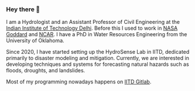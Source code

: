 ### Hey there 👋

I am a Hydrologist and an Assistant Professor of Civil Engineering at the [Indian Institute of Technology Delhi](iitd.ac.in/). Before this I used to work in [NASA Goddard](https://science.gsfc.nasa.gov/earth/hydrology/) and [NCAR](https://ncar.github.io/hydrology/). I have a PhD in Water Resources Engineering from the University of Oklahoma. 

Since 2020, I have started setting up the HydroSense Lab in IITD, dedicated primarily to disaster modeling and mitigation. Currently, we are interested in developing techniques and systems for forecasting natural hazards such as floods, droughts, and landslides. 

Most of my programming nowadays happens on [IITD Gitlab](git.iitd.ac.in/). 
